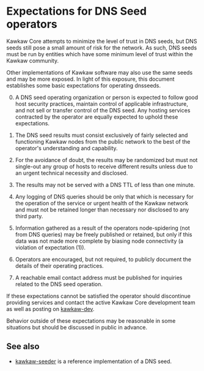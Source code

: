 Expectations for DNS Seed operators
====================================

Kawkaw Core attempts to minimize the level of trust in DNS seeds,
but DNS seeds still pose a small amount of risk for the network.
As such, DNS seeds must be run by entities which have some minimum
level of trust within the Kawkaw community.

Other implementations of Kawkaw software may also use the same
seeds and may be more exposed. In light of this exposure, this
document establishes some basic expectations for operating dnsseeds.

0. A DNS seed operating organization or person is expected to follow good
host security practices, maintain control of applicable infrastructure,
and not sell or transfer control of the DNS seed. Any hosting services
contracted by the operator are equally expected to uphold these expectations.

1. The DNS seed results must consist exclusively of fairly selected and
functioning Kawkaw nodes from the public network to the best of the
operator's understanding and capability.

2. For the avoidance of doubt, the results may be randomized but must not
single-out any group of hosts to receive different results unless due to an
urgent technical necessity and disclosed.

3. The results may not be served with a DNS TTL of less than one minute.

4. Any logging of DNS queries should be only that which is necessary
for the operation of the service or urgent health of the Kawkaw
network and must not be retained longer than necessary nor disclosed
to any third party.

5. Information gathered as a result of the operators node-spidering
(not from DNS queries) may be freely published or retained, but only
if this data was not made more complete by biasing node connectivity
(a violation of expectation (1)).

6. Operators are encouraged, but not required, to publicly document the
details of their operating practices.

7. A reachable email contact address must be published for inquiries
related to the DNS seed operation.

If these expectations cannot be satisfied the operator should
discontinue providing services and contact the active Kawkaw
Core development team as well as posting on
[kawkaw-dev](https://lists.linuxfoundation.org/mailman/listinfo/kawkaw-dev).

Behavior outside of these expectations may be reasonable in some
situations but should be discussed in public in advance.

See also
----------
- [kawkaw-seeder](https://github.com/sipa/kawkaw-seeder) is a reference implementation of a DNS seed.
